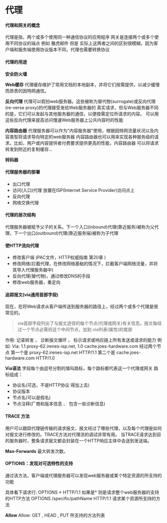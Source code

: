 # 代理

#### 代理和网关的概念
代理是指，两个或多个使用同一种通信协议的应用程序
网关是连接两个或多个使用不同协议的端点 例如 雅虎邮件
但是 实际上这两者之间的区别很模糊，因为客户端和服务端使用协议版本不同，代理也需要转换协议


#### 代理的用途

**安全防火墙**

**Web缓存**
代理缓存维护了常用文档的本地副本，并将它们按需提供，以减少缓慢而昂贵的因特网通信。

**反向代理**
代理可以假扮web服务器。这些被称为替代物(surrogate)或反向代理(re-verse proxy)的代理接受发给Web服务器的
真实请求，但与Web服务器不同的是，它们可以发起与其他服务器的通信，以便按需定位所请求的内容。
可以用这些反向代理来提高访问慢速Web服务器上公共内容时的性能

**内容路由器**
代理服务器可以作为"内容服务器"使用，根据因特网流量状况以及内容类型将请求导向特定的web服务器
内容路由器也可以用来实现各种服务级的请求。比如，用户或内容提供者付费要求提供更高的性能，内容路由器
可以将请求转发到附近的复制缓存...

**转码器**

#### 代理服务器的部署
* 出口代理
* 访问(入口)代理 
  放置在ISP(Internet Service Provider)访问点上
* 反向代理
* 网络交换代理


#### 代理的层次结构
代理服务器被赋予父子的关系。下一个入口(inbound)代理(靠近服务)被称为父代理，下一个出口(outbound)代理(靠近服务端)被称为子代理

#### 使HTTP流向代理
* 修改客户端 (PAC文件，HTTP权威指南 第20章 )
* 修改网络(拦截代理，在修改网络基础的情况下，拦截客户端网络流量，并将其导入代理服务器中)
* 反向代理(替代物)，通过修改DNS的手段
* 修改web服务器，重定向


#### 追踪报文(via通用首部字段)
现在，在将Web请求从客户端传送到服务器的路径上，经过两个或多个代理是很常见的。

> via首部字段列出了与报文途径的每个节点(代理或网关)有关信息。报文每经过一个节点必需将这个中间节点，加到
via列表(属性)的尾部

作用: 记录转发 ， 诊断报文循环 ， 标示请求或响应链上所有发送或请求的能力
例如: Via: 1.1 proxy-62.irenes-isp.net, 1.0 cache.joes-hardware.com
经过两个节点 第一个是 proxy-62.irenes-isp.net HTTP/1.1
第二个是 cache.joes-hardware.com HTTP/1.0

**Via语法**
字段每个由逗号分割的值叫路标，每个路标都代表这一个代理或网关
路标组成：
* 协议名(可选，不是HTTP协议 得加上去)
* 协议版本
* 节点名(可以是假名)
* 节点注释(厂商和版本信息 、 包含一些诊断信息)
  
#### TRACE 方法
用户可以跟踪代理链传输的请求报文，报文经过了哪些代理，以及每个代理是如何对报文进行修改的。TRACE方法对代理流的调试非常有用。
当TRACE请求达到目的服务器时，整条请求报文都会封装在一个HTTP响应主体中会送到发送端。

**Max-Forwards**
最大转发次数。

#### OPTIONS：发现对可选特性的支持
通过该方法，客户端或代理服务器可以发现web服务器或某个特定资源的所支持的功能

具体看下请求行:
OPTIONS * HTTP/1.1 如果是* 则是请求整个web服务器的支持的HTTP方法
OPTIONS /specific/pathName HTTP/1.1 请求某个资源所支持的方法

**Allow**
Allow: GET , HEAD , PUT 所支持的方法列表
